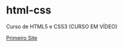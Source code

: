 # html-css
 Curso de HTML5 e CSS3 (CURSO EM VÍDEO)


<a href= "https://rafaelgebra.github.io/html-css/desafios/modulo-02/d010/index.html">Primeiro Site